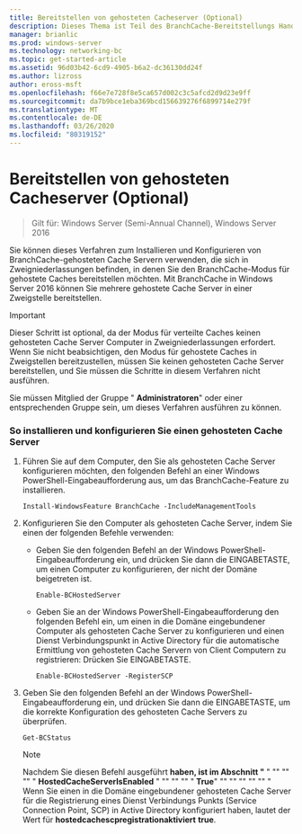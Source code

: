 ```yaml
---
title: Bereitstellen von gehosteten Cacheserver (Optional)
description: Dieses Thema ist Teil des BranchCache-Bereitstellungs Handbuchs für Windows Server 2016, das zeigt, wie BranchCache im Modus für verteilte und gehostete Caches bereitgestellt wird, um die WAN-Bandbreitenauslastung in Zweigniederlassungen zu optimieren.
manager: brianlic
ms.prod: windows-server
ms.technology: networking-bc
ms.topic: get-started-article
ms.assetid: 96d03b42-6cd9-4905-b6a2-dc36130dd24f
ms.author: lizross
author: eross-msft
ms.openlocfilehash: f66e7e728f8e5ca657d002c3c5afcd2d9d23e9ff
ms.sourcegitcommit: da7b9bce1eba369bcd156639276f6899714e279f
ms.translationtype: MT
ms.contentlocale: de-DE
ms.lasthandoff: 03/26/2020
ms.locfileid: "80319152"
---
```

# <a name="deploy-hosted-cache-servers-optional"></a>Bereitstellen von gehosteten Cacheserver (Optional)

>Gilt für: Windows Server (Semi-Annual Channel), Windows Server 2016

Sie können dieses Verfahren zum Installieren und Konfigurieren von BranchCache-gehosteten Cache Servern verwenden, die sich in Zweigniederlassungen befinden, in denen Sie den BranchCache-Modus für gehostete Caches bereitstellen möchten. Mit BranchCache in Windows Server 2016 können Sie mehrere gehostete Cache Server in einer Zweigstelle bereitstellen.  
  
> [!IMPORTANT]  
> Dieser Schritt ist optional, da der Modus für verteilte Caches keinen gehosteten Cache Server Computer in Zweigniederlassungen erfordert. Wenn Sie nicht beabsichtigen, den Modus für gehostete Caches in Zweigstellen bereitzustellen, müssen Sie keinen gehosteten Cache Server bereitstellen, und Sie müssen die Schritte in diesem Verfahren nicht ausführen.  
  
Sie müssen Mitglied der Gruppe " **Administratoren**" oder einer entsprechenden Gruppe sein, um dieses Verfahren ausführen zu können.  
  
### <a name="to-install-and-configure-a-hosted-cache-server"></a>So installieren und konfigurieren Sie einen gehosteten Cache Server  
  
1.  Führen Sie auf dem Computer, den Sie als gehosteten Cache Server konfigurieren möchten, den folgenden Befehl an einer Windows PowerShell-Eingabeaufforderung aus, um das BranchCache-Feature zu installieren.  
  
    `Install-WindowsFeature BranchCache -IncludeManagementTools`  
  
2.  Konfigurieren Sie den Computer als gehosteten Cache Server, indem Sie einen der folgenden Befehle verwenden:  
  
    -   Geben Sie den folgenden Befehl an der Windows PowerShell-Eingabeaufforderung ein, und drücken Sie dann die EINGABETASTE, um einen Computer zu konfigurieren, der nicht der Domäne beigetreten ist.  
  
        `Enable-BCHostedServer`  
  
    -   Geben Sie an der Windows PowerShell-Eingabeaufforderung den folgenden Befehl ein, um einen in die Domäne eingebundener Computer als gehosteten Cache Server zu konfigurieren und einen Dienst Verbindungspunkt in Active Directory für die automatische Ermittlung von gehosteten Cache Servern von Client Computern zu registrieren: Drücken Sie EINGABETASTE.  
  
        `Enable-BCHostedServer -RegisterSCP`  
  
3.  Geben Sie den folgenden Befehl an der Windows PowerShell-Eingabeaufforderung ein, und drücken Sie dann die EINGABETASTE, um die korrekte Konfiguration des gehosteten Cache Servers zu überprüfen.  
  
    `Get-BCStatus`  
  
    > [!NOTE]  
    > Nachdem Sie diesen Befehl ausgeführt **haben, ist im Abschnitt "** " "" "" "" " **HostedCacheServerIsEnabled** " "" "" "" " **True**" "" "" "" "" "" " Wenn Sie einen in die Domäne eingebundener gehosteten Cache Server für die Registrierung eines Dienst Verbindungs Punkts (Service Connection Point, SCP) in Active Directory konfiguriert haben, lautet der Wert für **hostedcachescpregistrationaktiviert** **true**.  
  

